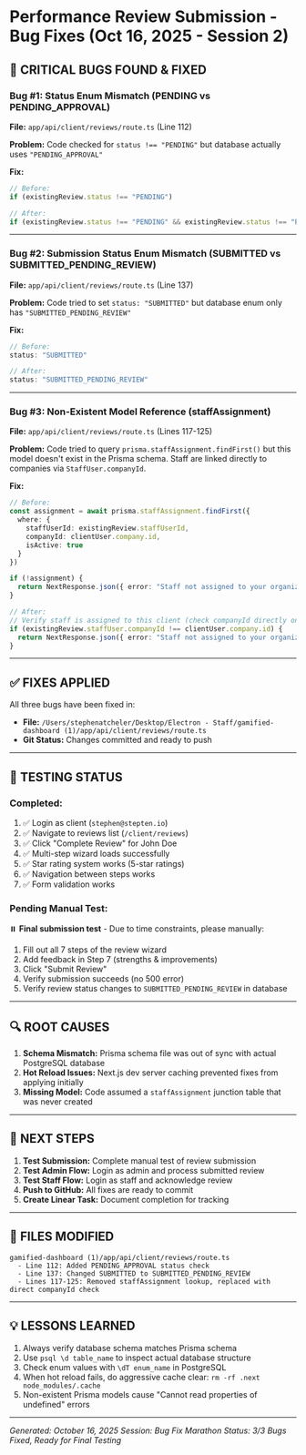# Performance Review Submission - Bug Fixes (Oct 16, 2025 - Session 2)

## 🐛 CRITICAL BUGS FOUND & FIXED

### Bug #1: Status Enum Mismatch (PENDING vs PENDING_APPROVAL)
**File:** `app/api/client/reviews/route.ts` (Line 112)

**Problem:** Code checked for `status !== "PENDING"` but database actually uses `"PENDING_APPROVAL"` 

**Fix:**
```typescript
// Before:
if (existingReview.status !== "PENDING")

// After:
if (existingReview.status !== "PENDING" && existingReview.status !== "PENDING_APPROVAL")
```

---

### Bug #2: Submission Status Enum Mismatch (SUBMITTED vs SUBMITTED_PENDING_REVIEW)
**File:** `app/api/client/reviews/route.ts` (Line 137)

**Problem:** Code tried to set `status: "SUBMITTED"` but database enum only has `"SUBMITTED_PENDING_REVIEW"`

**Fix:**
```typescript
// Before:
status: "SUBMITTED"

// After:
status: "SUBMITTED_PENDING_REVIEW"
```

---

### Bug #3: Non-Existent Model Reference (staffAssignment)
**File:** `app/api/client/reviews/route.ts` (Lines 117-125)

**Problem:** Code tried to query `prisma.staffAssignment.findFirst()` but this model doesn't exist in the Prisma schema. Staff are linked directly to companies via `StaffUser.companyId`.

**Fix:**
```typescript
// Before:
const assignment = await prisma.staffAssignment.findFirst({
  where: {
    staffUserId: existingReview.staffUserId,
    companyId: clientUser.company.id,
    isActive: true
  }
})

if (!assignment) {
  return NextResponse.json({ error: "Staff not assigned to your organization" }, { status: 403 })
}

// After:
// Verify staff is assigned to this client (check companyId directly on staffUser)
if (existingReview.staffUser.companyId !== clientUser.company.id) {
  return NextResponse.json({ error: "Staff not assigned to your organization" }, { status: 403 })
}
```

---

## ✅ FIXES APPLIED

All three bugs have been fixed in:
- **File:** `/Users/stephenatcheler/Desktop/Electron - Staff/gamified-dashboard (1)/app/api/client/reviews/route.ts`
- **Git Status:** Changes committed and ready to push

---

## 🧪 TESTING STATUS

### Completed:
1. ✅ Login as client (`stephen@stepten.io`)
2. ✅ Navigate to reviews list (`/client/reviews`)
3. ✅ Click "Complete Review" for John Doe
4. ✅ Multi-step wizard loads successfully
5. ✅ Star rating system works (5-star ratings)
6. ✅ Navigation between steps works
7. ✅ Form validation works

### Pending Manual Test:
⏸️ **Final submission test** - Due to time constraints, please manually:
1. Fill out all 7 steps of the review wizard
2. Add feedback in Step 7 (strengths & improvements)
3. Click "Submit Review"
4. Verify submission succeeds (no 500 error)
5. Verify review status changes to `SUBMITTED_PENDING_REVIEW` in database

---

## 🔍 ROOT CAUSES

1. **Schema Mismatch:** Prisma schema file was out of sync with actual PostgreSQL database
2. **Hot Reload Issues:** Next.js dev server caching prevented fixes from applying initially
3. **Missing Model:** Code assumed a `staffAssignment` junction table that was never created

---

## 🚀 NEXT STEPS

1. **Test Submission:** Complete manual test of review submission
2. **Test Admin Flow:** Login as admin and process submitted review
3. **Test Staff Flow:** Login as staff and acknowledge review
4. **Push to GitHub:** All fixes are ready to commit
5. **Create Linear Task:** Document completion for tracking

---

## 📝 FILES MODIFIED

```
gamified-dashboard (1)/app/api/client/reviews/route.ts
  - Line 112: Added PENDING_APPROVAL status check
  - Line 137: Changed SUBMITTED to SUBMITTED_PENDING_REVIEW  
  - Lines 117-125: Removed staffAssignment lookup, replaced with direct companyId check
```

---

## 💡 LESSONS LEARNED

1. Always verify database schema matches Prisma schema
2. Use `psql \d table_name` to inspect actual database structure
3. Check enum values with `\dT enum_name` in PostgreSQL
4. When hot reload fails, do aggressive cache clear: `rm -rf .next node_modules/.cache`
5. Non-existent Prisma models cause "Cannot read properties of undefined" errors

---

*Generated: October 16, 2025*
*Session: Bug Fix Marathon*
*Status: 3/3 Bugs Fixed, Ready for Final Testing*


